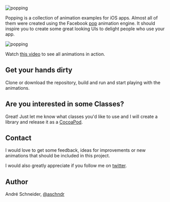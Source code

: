 ![popping](http://cl.ly/Vkhr/popping.png)

Popping is a collection of animation examples for iOS apps. Almost all of them were created using the Facebook [pop](https://github.com/facebook/pop) animation engine. It should inspire you to create some great looking UIs to delight people who use your app.

![popping](http://cl.ly/VlRu/popping.gif)

Watch [this video](http://cl.ly/Vja9/popping.mp4) to see all animations in action.

## Get your hands dirty

Clone or download the repository, build and run and start playing with the animations.

## Are you interested in some Classes?

Great! Just let me know what classes you'd like to use and I will create a library and release it as a [CocoaPod](http://cocoapods.org).

## Contact

I would love to get some feedback, ideas for improvements or new animations that should be included in this project.

I would also greatly appreciate if you follow me on [twitter](http://twitter.com/aschndr).

## Author

André Schneider, [@aschndr](http://twitter.com/aschndr)
